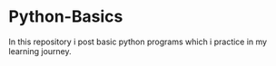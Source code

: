 # Python-Basics

In this repository i post basic python programs which i practice in my learning journey.
